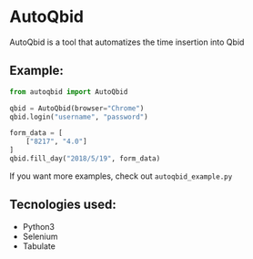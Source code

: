 # AutoQbid
AutoQbid is a tool that automatizes the time insertion into Qbid





## Example:

```python
from autoqbid import AutoQbid

qbid = AutoQbid(browser="Chrome")
qbid.login("username", "password")

form_data = [
    ["8217", "4.0"]
]
qbid.fill_day("2018/5/19", form_data)
```

If you want more examples, check out `autoqbid_example.py`



## Tecnologies used:

- Python3
- Selenium
- Tabulate

